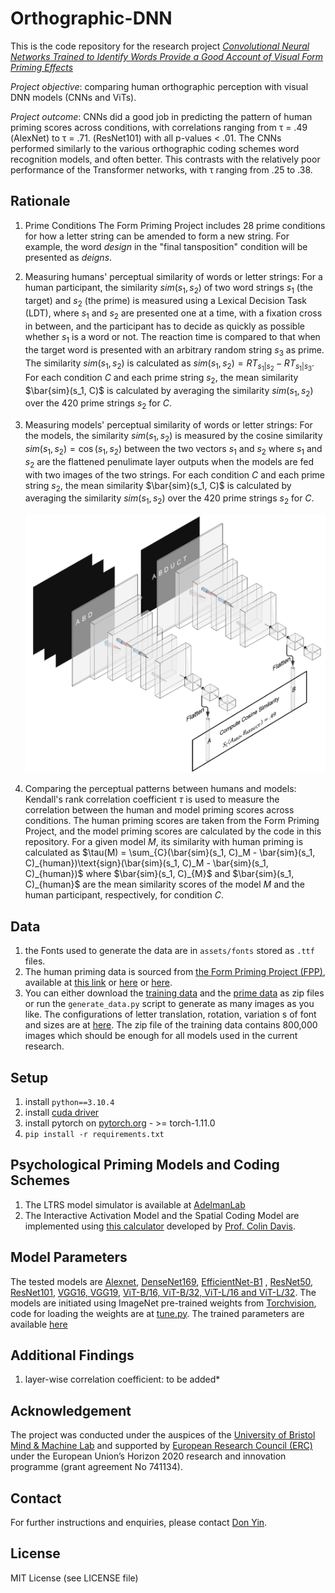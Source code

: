 # Orthographic-DNN
This is the code repository for the research project *[Convolutional Neural Networks Trained to Identify Words Provide a Good Account of Visual Form Priming Effects](https://link.springer.com/article/10.1007/s42113-023-00172-7)*

*Project objective*: comparing human orthographic perception with visual DNN models (CNNs and ViTs).

*Project outcome*: CNNs did a good job in predicting the pattern of human priming scores across conditions, with correlations ranging from τ = .49 (AlexNet) to τ = .71. (ResNet101) with all p-values < .01. The CNNs performed similarly to the various orthographic coding schemes word recognition models, and often better. This contrasts with the relatively poor performance of the Transformer networks, with τ ranging from .25 to .38.

## Rationale
1. Prime Conditions
   The Form Priming Project includes 28 prime conditions for how a letter string can be amended to form a new string. For example, the word $design$ in the "final tansposition" condition will be presented as $deigns$.
2. Measuring humans' perceptual similarity of words or letter strings:
   For a human participant, the similarity $sim(s_1, s_2)$ of two word strings $s_1$ (the target) and $s_2$ (the prime) is measured using a Lexical Decision Task (LDT), where $s_1$ and $s_2$ are presented one at a time, with a fixation cross in between, and the participant has to decide as quickly as possible whether $s_1$ is a word or not. The reaction time is compared to that when the target word is presented with an arbitrary random string $s_3$ as prime. The similarity $sim(s_1, s_2)$ is calculated as $sim(s_1, s_2) = RT_{s_1|s_2} - RT_{s_1|s_3}$. For each condition $C$ and each prime string $s_2$, the mean similarity $\bar{sim}(s_1, C)$ is calculated by averaging the similarity $sim(s_1, s_2)$ over the 420 prime strings $s_2$ for $C$.
3. Measuring models' perceptual similarity of words or letter strings:
   For the models, the similarity $sim(s_1, s_2)$ is measured by the cosine similarity $sim(s_1, s_2) = \cos(s_1, s_2)$ between the two vectors $s_1$ and $s_2$ where $s_1$ and $s_2$ are the flattened penulimate layer outputs when the models are fed with two images of the two strings. For each condition  $C$ and each prime string $s_2$, the mean similarity $\bar{sim}(s_1, C)$ is calculated by averaging the similarity $sim(s_1, s_2)$ over the 420 prime strings $s_2$ for $C$.
   
   ![Example](https://github.com/Don-Yin/Orthographic-DNN/blob/456b6b1c2a78609f151b304200189a9edef89eb4/feature_extraction.png)
   
4. Comparing the perceptual patterns between humans and models:
   Kendall's rank correlation coefficient $\tau$ is used to measure the correlation between the human and model priming scores across conditions. The human priming scores are taken from the Form Priming Project, and the model priming scores are calculated by the code in this repository. For a given model $M$, its similarity with human priming is calculated as $\tau(M) = \sum_{C}(\bar{sim}(s_1, C)_M - \bar{sim}(s_1, C)_{human})\text{sign}(\bar{sim}(s_1, C)_M - \bar{sim}(s_1, C)_{human})$
   where $\bar{sim}(s_1, C)_{M}$ and $\bar{sim}(s_1, C)_{human}$ are the mean similarity scores of the model $M$ and the human participant, respectively, for condition $C$.

## Data
1. the Fonts used to generate the data are in `assets/fonts` stored as `.ttf` files.
2. The human priming data is sourced from [the Form Priming Project (FPP)](https://link.springer.com/article/10.3758/s13428-013-0442-y), available at [this link](https://files.warwick.ac.uk/jadelman2/browse#FPP) or [here](src/assets/adelman.xlsx) or [here](src/assets/adelman.csv).
3. You can either download the [training data](https://drive.google.com/file/d/1w6m_57z6lVh97Cr6MJPNQbKYjh877zbL/view?usp=share_link) and the [prime data](https://drive.google.com/file/d/1qDyqdSIzwRQlqmi8kUJ34_G4Dr-qvYzZ/view?usp=sharing) as zip files or run the `generate_data.py` script to generate as many images as you like. The configurations of letter translation, rotation, variation s of font and sizes are at [here](src/utils/data_generate/main.py). The zip file of the training data contains 800,000 images which should be enough for all models used in the current research.

## Setup
1. install `python==3.10.4`
2. install [cuda driver](https://developer.nvidia.com/cuda-downloads)
3. install pytorch on [pytorch.org](pytorch.org) - >= torch-1.11.0
4. `pip install -r requirements.txt`

## Psychological Priming Models and Coding Schemes
1. The LTRS model simulator is available at [AdelmanLab](http://www.adelmanlab.org/ltrs/)
2. The Interactive Activation Model and the Spatial Coding Model are implemented using [this calculator](http://www.pc.rhul.ac.uk/staff/c.davis/SpatialCodingModel/) developed by [Prof. Colin Davis](https://www.bristol.ac.uk/people/person/Colin-Davis-49b9852f-cb91-4196-95cb-509804919a1e/).

## Model Parameters
The tested models are [Alexnet](https://papers.nips.cc/paper/2012/hash/c399862d3b9d6b76c8436e924a68c45b-Abstract.html), [DenseNet169](https://arxiv.org/abs/1608.06993), [EfficientNet-B1](https://arxiv.org/abs/1905.11946)
, [ResNet50, ResNet101](https://arxiv.org/abs/1512.03385), [VGG16, VGG19](https://arxiv.org/abs/1409.1556), [ViT-B/16, ViT-B/32, ViT-L/16 and ViT-L/32](https://arxiv.org/abs/2010.11929). The models are initiated using ImageNet pre-trained weights from [Torchvision](https://pytorch.org/vision/stable/models.html), code for loading the weights are at [tune.py](tune.py). The trained parameters are available [here](https://drive.google.com/file/d/1chprLm5YJXTzgA7KGjEsNFjeZFVZzISG/view?usp=sharing)

## Additional Findings
1. layer-wise correlation coefficient: to be added*

## Acknowledgement
The project was conducted under the auspices of the [University of Bristol Mind & Machine Lab](https://mindandmachine.blogs.bristol.ac.uk/) and supported by [European Research Council (ERC)](https://erc.europa.eu/homepage) under the European Union’s Horizon 2020 research and innovation programme (grant agreement No 741134).

## Contact
For further instructions and enquiries, please contact [Don Yin](mailto:don_yin@outlook.com).

## License
MIT License (see LICENSE file)
